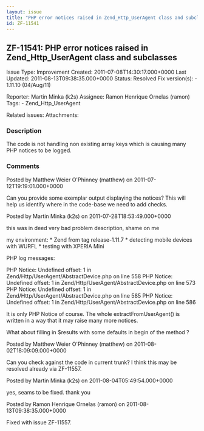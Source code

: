 ```yaml
---
layout: issue
title: "PHP error notices raised in Zend_Http_UserAgent class and subclasses"
id: ZF-11541
---
```


ZF-11541: PHP error notices raised in Zend\_Http\_UserAgent class and subclasses
--------------------------------------------------------------------------------

 Issue Type: Improvement Created: 2011-07-08T14:30:17.000+0000 Last Updated: 2011-08-13T09:38:35.000+0000 Status: Resolved Fix version(s): - 1.11.10 (04/Aug/11)
 
 Reporter:  Martin Minka (k2s)  Assignee:  Ramon Henrique Ornelas (ramon)  Tags: - Zend\_Http\_UserAgent
 
 Related issues: 
 Attachments: 
### Description

The code is not handling non existing array keys which is causing many PHP notices to be logged.

 

 

### Comments

Posted by Matthew Weier O'Phinney (matthew) on 2011-07-12T19:19:01.000+0000

Can you provide some exemplar output displaying the notices? This will help us identify where in the code-base we need to add checks.

 

 

Posted by Martin Minka (k2s) on 2011-07-28T18:53:49.000+0000

this was in deed very bad problem description, shame on me

my environment: \* Zend from tag release-1.11.7 \* detecting mobile devices with WURFL \* testing with XPERIA Mini

PHP log messages:

PHP Notice: Undefined offset: 1 in Zend/Http/UserAgent/AbstractDevice.php on line 558 PHP Notice: Undefined offset: 1 in Zend/Http/UserAgent/AbstractDevice.php on line 573 PHP Notice: Undefined offset: 1 in Zend/Http/UserAgent/AbstractDevice.php on line 585 PHP Notice: Undefined offset: 1 in Zend/Http/UserAgent/AbstractDevice.php on line 586

It is only PHP Notice of course. The whole extractFromUserAgent() is written in a way that it may raise many more notices.

What about filling in $results with some defaults in begin of the method ?

 

 

Posted by Matthew Weier O'Phinney (matthew) on 2011-08-02T18:09:09.000+0000

Can you check against the code in current trunk? I think this may be resolved already via ZF-11557.

 

 

Posted by Martin Minka (k2s) on 2011-08-04T05:49:54.000+0000

yes, seams to be fixed. thank you

 

 

Posted by Ramon Henrique Ornelas (ramon) on 2011-08-13T09:38:35.000+0000

Fixed with issue ZF-11557.

 

 